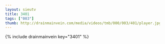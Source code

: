 ```yaml
--- 
layout: sieutv
title: 3401
tags: ["003"]
thumb: http://drainmainvein.com/media/videos/tmb/000/003/401/player.jpg
---
```

{% include drainmainvein key="3401" %} 
